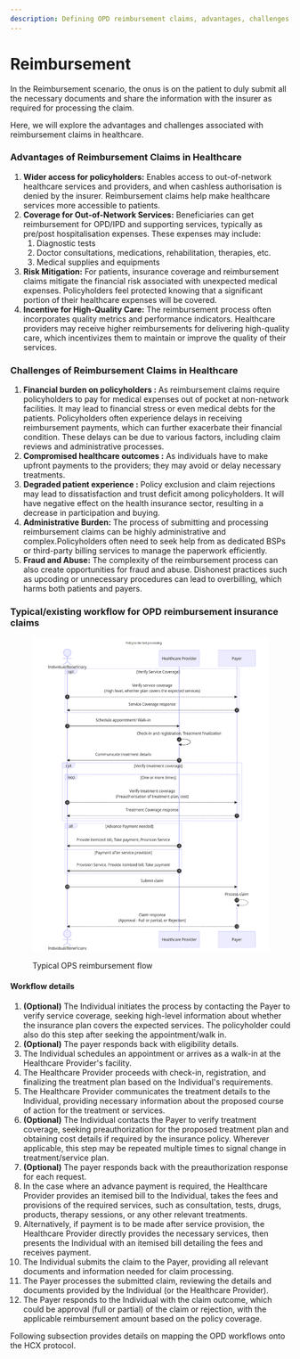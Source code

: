```yaml
---
description: Defining OPD reimbursement claims, advantages, challenges, & typical workflow
---
```


# Reimbursement

In the Reimbursement scenario, the onus is on the patient to duly submit all the necessary documents and share the information with the insurer as required for processing the claim.

Here, we will explore the advantages and challenges associated with reimbursement claims in healthcare.&#x20;

### **Advantages of Reimbursement Claims in Healthcare**&#x20;

1. **Wider access for policyholders:** Enables access to out-of-network healthcare services and providers, and when cashless authorisation is denied by the insurer. Reimbursement claims help make healthcare services more accessible to patients.
2. **Coverage for Out-of-Network Services:** Beneficiaries can get reimbursement for OPD/IPD and supporting  services, typically as pre/post hospitalisation expenses. These expenses may include:
   1. Diagnostic tests
   2. Doctor consultations, medications, rehabilitation, therapies, etc.
   3. Medical supplies and equipments
3. **Risk Mitigation:** For patients, insurance coverage and reimbursement claims mitigate the financial risk associated with unexpected medical expenses. Policyholders feel protected knowing that a significant portion of their healthcare expenses will be covered.&#x20;
4. **Incentive for High-Quality Care:** The reimbursement process often incorporates quality metrics and performance indicators. Healthcare providers may receive higher reimbursements for delivering high-quality care, which incentivizes them to maintain or improve the quality of their services.&#x20;

### **Challenges of Reimbursement Claims in Healthcare**

1. **Financial burden on policyholders :** As reimbursement claims require policyholders  to pay for medical expenses out of pocket at non-network facilities. It may lead to financial stress or even medical debts for the patients. Policyholders often experience delays in receiving reimbursement payments, which can further exacerbate their financial condition. These delays can be due to various factors, including claim reviews and administrative processes.&#x20;
2. **Compromised healthcare outcomes :** As individuals have to make upfront payments to the providers; they may avoid or delay necessary treatments.
3. **Degraded patient experience :** Policy exclusion and claim rejections may lead to dissatisfaction and trust deficit among policyholders. It will have negative effect on the health insurance sector, resulting in a decrease in participation and buying.
4. **Administrative Burden:** The process of submitting and processing reimbursement claims can be highly administrative and complex.Policyholders often need to seek help from as dedicated BSPs or third-party billing services to manage the paperwork efficiently.&#x20;
5. **Fraud and Abuse:** The complexity of the reimbursement process can also create opportunities for fraud and abuse. Dishonest practices such as upcoding or unnecessary procedures can lead to overbilling, which harms both patients and payers.

### **Typical/existing workflow for OPD reimbursement insurance claims**



<figure><img src="../../../.gitbook/assets/OPD reimbursement as is.png" alt=""><figcaption><p>Typical OPS reimbursement flow</p></figcaption></figure>

#### **Workflow details**&#x20;

1. **(Optional)** The Individual initiates the process by contacting the Payer to verify service coverage, seeking high-level information about whether the insurance plan covers the expected services. The policyholder could also do this step after seeking the appointment/walk in.
2. **(Optional)** The payer responds back with eligibility details.
3. The Individual schedules an appointment or arrives as a walk-in at the Healthcare Provider's facility.
4. The Healthcare Provider proceeds with check-in, registration, and finalizing the treatment plan based on the Individual's requirements.
5. The Healthcare Provider communicates the treatment details to the Individual, providing necessary information about the proposed course of action for the treatment or services.
6. **(Optional)** The Individual contacts the Payer to verify treatment coverage, seeking preauthorization for the proposed treatment plan and obtaining cost details if required by the insurance policy. Wherever applicable, this step may be repeated multiple times to signal change in treatment/service plan.
7. **(Optional)** The payer responds back with the preauthorization response for each request.
8. In the case where an advance payment is required, the Healthcare Provider provides an itemised bill to the Individual, takes the fees and provisions of the required services, such as consultation, tests, drugs, products, therapy sessions, or any other relevant treatments.
9. Alternatively, if payment is to be made after service provision, the Healthcare Provider directly provides the necessary services, then presents the Individual with an itemised bill detailing the fees and receives payment.
10. The Individual submits the claim to the Payer, providing all relevant documents and information needed for claim processing.
11. The Payer processes the submitted claim, reviewing the details and documents provided by the Individual (or the Healthcare Provider).
12. The Payer responds to the Individual with the claim outcome, which could be approval (full or partial) of the claim or rejection, with the applicable reimbursement amount based on the policy coverage.

Following subsection provides details on mapping the OPD workflows onto the HCX protocol.
